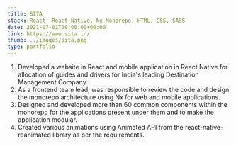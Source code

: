 ```yaml
---
title: SITA
stack: React, React Native, Nx Monorepo, HTML, CSS, SASS
date: 2021-07-01T00:00:00+00:00
link: https://www.sita.in/
thumb: ../images/sita.png
type: portfolio
---
```


1. Developed a website in React and mobile application in React Native for allocation of guides and drivers for India's leading Destination
Management Company.
2. As a frontend team lead, was responsible to review the code and design the monorepo architecture using Nx for web and mobile applications.
3. Designed and developed more than 60 common components within the monorepo for the applications present under them and to make the
application modular.
4. Created various animations using Animated API from the react-native-reanimated library as per the requirements.